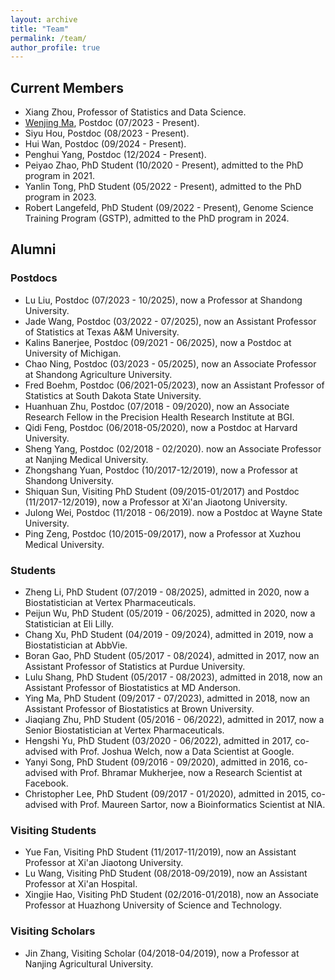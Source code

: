 ```yaml
---
layout: archive
title: "Team"
permalink: /team/
author_profile: true
---
```



## Current Members

* Xiang Zhou, Professor of Statistics and Data Science. 
* <a href="https://marvinquiet.github.io/">Wenjing Ma</a>, Postdoc (07/2023 - Present).
* Siyu Hou, Postdoc (08/2023 - Present).
* Hui Wan, Postdoc (09/2024 - Present).
* Penghui Yang, Postdoc (12/2024 - Present).
* Peiyao Zhao, PhD Student (10/2020 - Present), admitted to the PhD program in 2021.
* Yanlin Tong, PhD Student (05/2022 - Present), admitted to the PhD program in 2023.
* Robert Langefeld, PhD Student (09/2022 - Present), Genome Science Training Program (GSTP), admitted to the PhD program in 2024.

## Alumni

### Postdocs

* Lu Liu, Postdoc (07/2023 - 10/2025), now a Professor at Shandong University.
* Jade Wang, Postdoc (03/2022 - 07/2025), now an Assistant Professor of Statistics at Texas A&M University.
* Kalins Banerjee, Postdoc (09/2021 - 06/2025), now a Postdoc at University of Michigan.
* Chao Ning, Postdoc (03/2023 - 05/2025), now an Associate Professor at Shandong Agriculture University.
* Fred Boehm, Postdoc (06/2021-05/2023), now an Assistant Professor of Statistics at South Dakota State University.
* Huanhuan Zhu, Postdoc (07/2018 - 09/2020), now an Associate Research Fellow in the Precision Health Research Institute at BGI.
* Qidi Feng, Postdoc (06/2018-05/2020), now a Postdoc at Harvard University.
* Sheng Yang, Postdoc (02/2018 - 02/2020). now an Associate Professor at Nanjing Medical University.
* Zhongshang Yuan, Postdoc (10/2017-12/2019), now a Professor at Shandong University.
* Shiquan Sun, Visiting PhD Student (09/2015-01/2017) and Postdoc (11/2017-12/2019), now a Professor at Xi'an Jiaotong University.
* Julong Wei, Postdoc (11/2018 - 06/2019). now a Postdoc at Wayne State University.
* Ping Zeng, Postdoc (10/2015-09/2017), now a Professor at Xuzhou Medical University.

### Students

* Zheng Li, PhD Student (07/2019 - 08/2025), admitted in 2020, now a Biostatistician at Vertex Pharmaceuticals.
* Peijun Wu, PhD Student (05/2019 - 06/2025), admitted in 2020, now a Statistician at Eli Lilly.
* Chang Xu, PhD Student (04/2019 - 09/2024), admitted in 2019, now a Biostatistician at AbbVie.
* Boran Gao, PhD Student (05/2017 - 08/2024), admitted in 2017, now an Assistant Professor of Statistics at Purdue University.
* Lulu Shang, PhD Student (05/2017 - 08/2023), admitted in 2018, now an Assistant Professor of Biostatistics at MD Anderson.
* Ying Ma, PhD Student (09/2017 - 07/2023), admitted in 2018, now an Assistant Professor of Biostatistics at Brown University.
* Jiaqiang Zhu, PhD Student (05/2016 - 06/2022), admitted in 2017, now a Senior Biostatistician at Vertex Pharmaceuticals.
* Hengshi Yu, PhD Student (03/2020 - 06/2022), admitted in 2017, co-advised with Prof. Joshua Welch, now a Data Scientist at Google.
* Yanyi Song, PhD Student (09/2016 - 09/2020), admitted in 2016, co-advised with Prof. Bhramar Mukherjee, now a Research Scientist at Facebook.
* Christopher Lee, PhD Student (09/2017 - 01/2020), admitted in 2015, co-advised with Prof. Maureen Sartor, now a Bioinformatics Scientist at NIA.

### Visiting Students

* Yue Fan, Visiting PhD Student (11/2017-11/2019), now an Assistant Professor at Xi'an Jiaotong University.
* Lu Wang, Visiting PhD Student (08/2018-09/2019), now an Assistant Professor at Xi'an Hospital.
* Xingjie Hao, Visiting PhD Student (02/2016-01/2018), now an Associate Professor at Huazhong University of Science and Technology.

### Visiting Scholars

* Jin Zhang, Visiting Scholar (04/2018-04/2019), now a Professor at Nanjing Agricultural University.
















